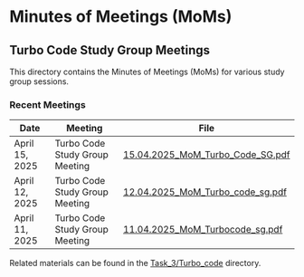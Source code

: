 # Minutes of Meetings (MoMs)

## Turbo Code Study Group Meetings

This directory contains the Minutes of Meetings (MoMs) for various study group sessions.

### Recent Meetings

| Date | Meeting | File |
|------|---------|------|
| April 15, 2025 | Turbo Code Study Group Meeting | [15.04.2025_MoM_Turbo_Code_SG.pdf](15.04.2025_MoM_Turbo_Code_SG.pdf) |
| April 12, 2025 | Turbo Code Study Group Meeting | [12.04.2025_MoM_Turbo_code_sg.pdf](12.04.2025_MoM_Turbo_code_sg.pdf) |
| April 11, 2025 | Turbo Code Study Group Meeting | [11.04.2025_MoM_Turbocode_sg.pdf](11.04.2025_MoM_Turbocode_sg.pdf) |

Related materials can be found in the [Task_3/Turbo_code](../Task_3/Turbo_code) directory.
